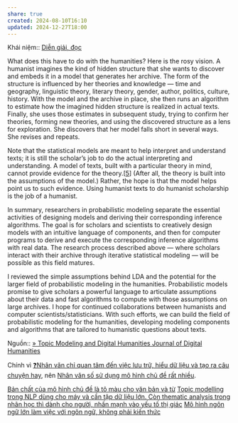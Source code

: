 ```yaml
---
share: true
created: 2024-08-10T16:10
updated: 2024-12-27T18:00
---
```

Khái niệm:: [Diễn giải, đọc](../../../../../%E2%9A%A1Hi%E1%BB%83u%20bi%E1%BA%BFt%20s%C3%A2u/%CE%9E%20Kh%C3%A1i%20ni%E1%BB%87m/Nh%E1%BA%ADn%20th%E1%BB%A9c/Di%E1%BB%85n%20gi%E1%BA%A3i,%20%C4%91%E1%BB%8Dc.md)

What does this have to do with the humanities? Here is the rosy vision. A humanist imagines the kind of hidden structure that she wants to discover and embeds it in a model that generates her archive. The form of the structure is influenced by her theories and knowledge — time and geography, linguistic theory, literary theory, gender, author, politics, culture, history. With the model and the archive in place, she then runs an algorithm to estimate how the imagined hidden structure is realized in actual texts. Finally, she uses those estimates in subsequent study, trying to confirm her theories, forming new theories, and using the discovered structure as a lens for exploration. She discovers that her model falls short in several ways. She revises and repeats.

Note that the statistical models are meant to help interpret and understand texts; it is still the scholar’s job to do the actual interpreting and understanding. A model of texts, built with a particular theory in mind, cannot provide evidence for the theory.[[5](https://journalofdigitalhumanities.org/2-1/topic-modeling-and-digital-humanities-by-david-m-blei/#topic-modeling-and-digital-humanities-by-david-m-blei-n-5)] (After all, the theory is built into the assumptions of the model.) Rather, the hope is that the model helps point us to such evidence. Using humanist texts to do humanist scholarship is the job of a humanist.

In summary, researchers in probabilistic modeling separate the essential activities of designing models and deriving their corresponding inference algorithms. The goal is for scholars and scientists to creatively design models with an intuitive language of components, and then for computer programs to derive and execute the corresponding inference algorithms with real data. The research process described above — where scholars interact with their archive through iterative statistical modeling — will be possible as this field matures.

I reviewed the simple assumptions behind LDA and the potential for the larger field of probabilistic modeling in the humanities. Probabilistic models promise to give scholars a powerful language to articulate assumptions about their data and fast algorithms to compute with those assumptions on large archives. I hope for continued collaborations between humanists and computer scientists/statisticians. With such efforts, we can build the field of probabilistic modeling for the humanities, developing modeling components and algorithms that are tailored to humanistic questions about texts.

Nguồn:: [» Topic Modeling and Digital Humanities Journal of Digital Humanities](https://journalofdigitalhumanities.org/2-1/topic-modeling-and-digital-humanities-by-david-m-blei/)

Chính vì [❓Nhân văn chỉ quan tâm đến việc lưu trữ, hiểu dữ liệu và tạo ra câu chuyện hay](../../../../../%E2%9A%A1Hi%E1%BB%83u%20bi%E1%BA%BFt%20s%C3%A2u/Nh%C3%A2n%20h%E1%BB%8Dc/%E2%9D%93Nh%C3%A2n%20v%C4%83n%20ch%E1%BB%89%20quan%20t%C3%A2m%20%C4%91%E1%BA%BFn%20vi%E1%BB%87c%20l%C6%B0u%20tr%E1%BB%AF,%20hi%E1%BB%83u%20d%E1%BB%AF%20li%E1%BB%87u%20v%C3%A0%20t%E1%BA%A1o%20ra%20c%C3%A2u%20chuy%E1%BB%87n%20hay.md), nên [Nhân văn số sử dụng mô hình chủ đề rất nhiều](./Nh%C3%A2n%20v%C4%83n%20s%E1%BB%91%20s%E1%BB%AD%20d%E1%BB%A5ng%20m%C3%B4%20h%C3%ACnh%20ch%E1%BB%A7%20%C4%91%E1%BB%81%20r%E1%BA%A5t%20nhi%E1%BB%81u.md).

[Bản chất của mô hình chủ đề là tô màu cho văn bản và từ](./B%E1%BA%A3n%20ch%E1%BA%A5t%20c%E1%BB%A7a%20m%C3%B4%20h%C3%ACnh%20ch%E1%BB%A7%20%C4%91%E1%BB%81%20l%C3%A0%20t%C3%B4%20m%C3%A0u%20cho%20v%C4%83n%20b%E1%BA%A3n%20v%C3%A0%20t%E1%BB%AB.md)
[Topic modelling trong NLP dùng cho máy và cần tập dữ liệu lớn. Còn thematic analysis trong nhân học thì dành cho người, nhấn mạnh vào yếu tố thị giác](../../../../../%E2%9A%A1Hi%E1%BB%83u%20bi%E1%BA%BFt%20s%C3%A2u/Nh%C3%A2n%20h%E1%BB%8Dc/Topic%20modelling%20trong%20NLP%20d%C3%B9ng%20cho%20m%C3%A1y%20v%C3%A0%20c%E1%BA%A7n%20t%E1%BA%ADp%20d%E1%BB%AF%20li%E1%BB%87u%20l%E1%BB%9Bn.%20C%C3%B2n%20thematic%20analysis%20trong%20nh%C3%A2n%20h%E1%BB%8Dc%20th%C3%AC%20d%C3%A0nh%20cho%20ng%C6%B0%E1%BB%9Di,%20nh%E1%BA%A5n%20m%E1%BA%A1nh%20v%C3%A0o%20y%E1%BA%BFu%20t%E1%BB%91%20th%E1%BB%8B%20gi%C3%A1c.md)
[Mô hình ngôn ngữ lớn làm việc với ngôn ngữ, không phải kiến thức](../../../../../%E2%9A%A1Hi%E1%BB%83u%20bi%E1%BA%BFt%20s%C3%A2u/C%C3%B4ng%20ngh%E1%BB%87%20th%C3%B4ng%20tin/D%E1%BB%AF%20li%E1%BB%87u,%20AI/M%C3%B4%20h%C3%ACnh%20ng%C3%B4n%20ng%E1%BB%AF%20l%E1%BB%9Bn/Gi%E1%BB%9Bi%20h%E1%BA%A1n/M%C3%B4%20h%C3%ACnh%20ng%C3%B4n%20ng%E1%BB%AF%20l%E1%BB%9Bn%20l%C3%A0m%20vi%E1%BB%87c%20v%E1%BB%9Bi%20ng%C3%B4n%20ng%E1%BB%AF,%20kh%C3%B4ng%20ph%E1%BA%A3i%20ki%E1%BA%BFn%20th%E1%BB%A9c.md)